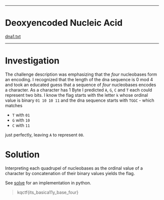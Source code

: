 ___
# Deoxyencoded Nucleic Acid

[dna1.txt](./dna1.txt)
___

# Investigation

The challenge description was emphasizing that the _four_ nucleobases form an encoding. I recognized that the length of the dna sequence is 0 mod 4 and took an educated guess that a sequence of _four_ nucleobases encodes a character. As a character has 1 Byte I predicted `A`, `G`, `C` and `T` each could represent two bits. I know the flag starts with the letter `k` whose ordinal value is binary `01 10 10 11` and the dna sequence starts with `TGGC` - which matches

- `T` with `01`
- `G` with `10`
- `C` with `11`

just perfectly, leaving `A` to represent `00`.

# Solution

Interpreting each quadrupel of nucleobases as the ordinal value of a character by concatenation of their binary values yields the flag.

See [solve](./solve.py) for an implementation in python.

> kqctf{its_basica11y_base_four}
